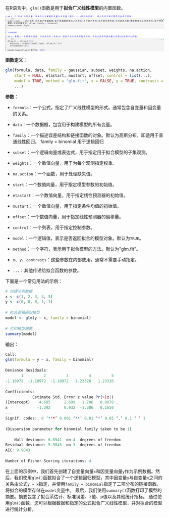 在R语言中，`glm()`函数是用于**拟合广义线性模型**的内置函数。

![Pasted image 20231122105019](attachments/Pasted%20image%2020231122105019.png)

**函数定义**：
```R
glm(formula, data, family = gaussian, subset, weights, na.action,
    start = NULL, etastart, mustart, offset, control = list(...),
    model = TRUE, method = "glm.fit", x = FALSE, y = TRUE, contrasts = NULL,
    ...)
```

**参数**：
- `formula`：一个公式，指定了广义线性模型的形式。通常包含自变量和因变量的关系。
- `data`：一个数据框，包含用于构建模型的所有变量。
- `family`：一个描述误差结构和链接函数的对象。默认为高斯分布，即适用于普通线性回归。
family = binomial 用于逻辑回归

- `subset`：一个逻辑向量或表达式，用于指定用于拟合模型的子集观测。
- `weights`：一个数值向量，用于为每个观测指定权重。
- `na.action`：一个函数，用于处理缺失值。
- `start`：一个数值向量，用于指定模型参数的初始值。
- `etastart`：一个数值向量，用于指定线性预测器的初始值。
- `mustart`：一个数值向量，用于指定条件均值的初始值。
- `offset`：一个数值向量，用于指定线性预测器的偏移量。
- `control`：一个列表，用于指定控制参数。
- `model`：一个逻辑值，表示是否返回拟合的模型对象。默认为`TRUE`。
- `method`：一个字符，表示用于拟合模型的方法。默认为"glm.fit"。
- `x`、`y`、`contrasts`：这些参数在内部使用，通常不需要手动指定。
- `...`：其他传递给拟合函数的参数。

下面是一个常见用法的示例：

```R
# 创建示例数据
x <- c(1, 2, 3, 4, 5)
y <- c(0, 0, 0, 1, 1)

# 拟合逻辑回归模型
model <- glm(y ~ x, family = binomial)

# 打印模型摘要
summary(model)
```

输出：
```R
Call:
glm(formula = y ~ x, family = binomial)

Deviance Residuals: 
       1         2         3         4         5  
-1.18972  -1.18972  -1.18972   1.23326   1.23326  

Coefficients:
            Estimate Std. Error z value Pr(>|z|)  
(Intercept)    4.605      2.699   1.706   0.0878 .
x             -1.292      0.932  -1.386   0.1650  
---
Signif. codes:  0 ‘***’ 0.001 ‘**’ 0.01 ‘*’ 0.05 ‘.’ 0.1 ‘ ’ 1

(Dispersion parameter for binomial family taken to be 1)

    Null deviance: 6.8541  on 4  degrees of freedom
Residual deviance: 5.9843  on 3  degrees of freedom
AIC: 9.9843

Number of Fisher Scoring iterations: 4
```

在上面的示例中，我们首先创建了自变量向量`x`和因变量向量`y`作为示例数据。然后，我们使用`glm()`函数拟合了一个逻辑回归模型，其中因变量`y`与自变量`x`之间的关系由公式`y ~ x`指定，并使用`family = binomial`指定了二项分布的链接函数。
将拟合的模型存储在`model`变量中。
最后，我们使用`summary()`函数打印了模型的摘要。摘要包含了拟合系估计、标准误差、z值、p值以及其他统计指标。
通过使用`glm()`函数，您可以根据数据和指定的公式拟合广义线性模型，并对拟合的模型进行统计分析。
